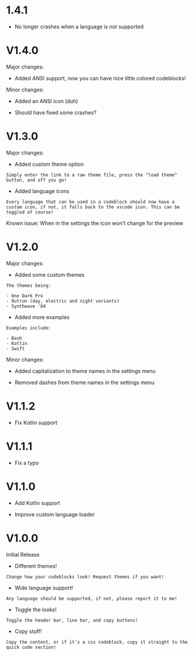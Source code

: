 # 1.4.1

- No longer crashes when a language is not supported

# V1.4.0

Major changes:

- Added ANSI support, now you can have nice little colored codeblocks!

Minor changes:

- Added an ANSI icon (duh)

- Should have fixed some crashes?

# V1.3.0

Major changes:

- Added custom theme option

```
Simply enter the link to a raw theme file, press the "load theme" button, and off you go!
```

- Added language icons

```
Every language that can be used in a codeblock should now have a custom icon, if not, it falls back to the vscode icon. This can be toggled of course!
```

Known issue: When in the settings the icon won't change for the preview

# V1.2.0

Major changes:

- Added some custom themes

```
The themes being:

- One Dark Pro
- Outrun (day, electric and night variants)
- Synthwave '84
```

- Added more examples

```
Examples include:

- Bash
- Kotlin
- Swift
```

Minor changes:

- Added capitalization to theme names in the settings menu

- Removed dashes from theme names in the settings menu

# V1.1.2

- Fix Kotlin support

# V1.1.1

- Fix a typo

# V1.1.0

- Add Kotlin support

- Improve custom language loader

# V1.0.0

Initial Release

- Different themes!

`Change how your codeblocks look! Request themes if you want!`

- Wide language support!

`Any language should be supported, if not, please report it to me!`

- Toggle the looks!

`Toggle the header bar, line bar, and copy buttons!`

- Copy stuff!

`Copy the content, or if it's a css codeblock, copy it straight to the quick code section!`
